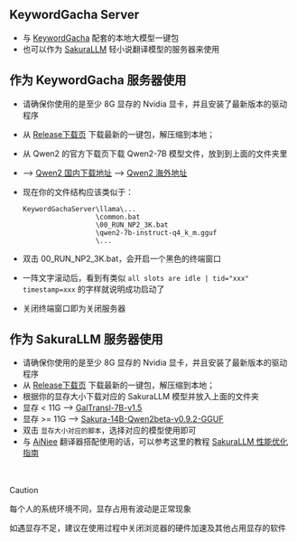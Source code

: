 ## KeywordGacha Server
- 与 [KeywordGacha](https://github.com/neavo/KeywordGacha) 配套的本地大模型一键包
- 也可以作为 [SakuraLLM](https://github.com/SakuraLLM/SakuraLLM) 轻小说翻译模型的服务器来使用

## 作为 KeywordGacha 服务器使用
- 请确保你使用的是至少 8G 显存的 Nvidia 显卡，并且安装了最新版本的驱动程序
- 从 [Release下载页](https://github.com/neavo/KeywordGachaServer/releases) 下载最新的一键包，解压缩到本地；
- 从 Qwen2 的官方下载页下载 Qwen2-7B 模型文件，放到到上面的文件夹里
- --> [Qwen2 国内下载地址](https://modelscope.cn/models/qwen/Qwen2-7B-Instruct-GGUF/file/view/master?fileName=qwen2-7b-instruct-q4_k_m.gguf&status=2)    --> [Qwen2 海外地址](https://huggingface.co/Qwen/Qwen2-7B-Instruct-GGUF/blob/main/qwen2-7b-instruct-q4_k_m.gguf)
- 现在你的文件结构应该类似于：
  
  ```
  KeywordGachaServer\llama\...
                    \common.bat
                    \00_RUN_NP2_3K.bat
                    \qwen2-7b-instruct-q4_k_m.gguf
                    \...
  ```

- 双击 00_RUN_NP2_3K.bat，会开启一个黑色的终端窗口
- 一阵文字滚动后，看到有类似 `all slots are idle | tid="xxx" timestamp=xxx` 的字样就说明成功启动了
- 关闭终端窗口即为关闭服务器

## 作为 SakuraLLM 服务器使用
- 请确保你使用的是至少 8G 显存的 Nvidia 显卡，并且安装了最新版本的驱动程序
- 从 [Release下载页](https://github.com/neavo/KeywordGachaServer/releases) 下载最新的一键包，解压缩到本地；
- 根据你的显存大小下载对应的 SakuraLLM 模型并放入上面的文件夹
- 显存 < 11G --> [GalTransl-7B-v1.5](https://huggingface.co/SakuraLLM/GalTransl-7B-v1.5/blob/main/GalTransl-7B-v1.5-IQ4_XS.gguf)
- 显存 >= 11G --> [Sakura-14B-Qwen2beta-v0.9.2-GGUF](https://huggingface.co/SakuraLLM/Sakura-14B-Qwen2beta-v0.9.2-GGUF/blob/main/sakura-14b-qwen2beta-v0.9.2-iq4xs.gguf)
- 双击 `显存大小对应的脚本`，选择对应的模型使用即可
- 与 [AiNiee](https://github.com/NEKOparapa/AiNiee) 翻译器搭配使用的话，可以参考这里的教程 [SakuraLLM 性能优化指南](https://github.com/NEKOparapa/AiNiee/blob/main/SakuraLLMScript/OptimizationGuide.md)

　　　　
> [!CAUTION]
> 
> 每个人的系统环境不同，显存占用有波动是正常现象
> 
> 如遇显存不足，建议在使用过程中关闭浏览器的硬件加速及其他占用显存的软件
